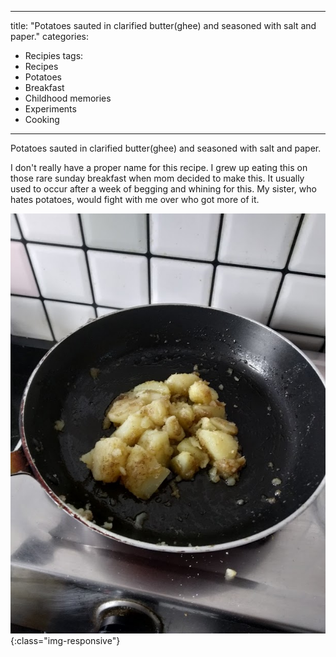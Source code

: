 ---
title: "Potatoes sauted in clarified butter(ghee) and seasoned with salt and paper."
categories:
  - Recipies
tags:
  - Recipes
  - Potatoes
  - Breakfast 
  - Childhood memories
  - Experiments
  - Cooking
 ---

Potatoes sauted in clarified butter(ghee) and seasoned with salt and paper.

 
I don't really have a proper name for this recipe. I grew up eating this on those rare sunday breakfast when mom decided to make this. It usually used to occur after a week of begging and whining for this. My sister, who hates potatoes, would fight with me over who got more of it. 


![Img](/assets/images/IMG_20190429_085551.jpg  "Img"){:class="img-responsive"}
